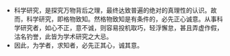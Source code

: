 - 科学研究，是探究万物背后之理，最终达致普遍的绝对的真理性的认识。故而，科学研究，即格物致知。然格物致知是有条件的，必先正心诚意。从事科学研究者，如心不正，意不诚，则容易投机取巧，轻浮懈怠，甚且弄虚作假，沽名钓誉，此皆为学术研究之大忌。   
- 因此，为学者，求知者，必先正其心，诚其意。